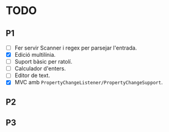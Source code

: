 # TODO
## P1
- [ ] Fer servir Scanner i regex per parsejar l'entrada.
- [x] Edició multilínia.
- [ ] Suport bàsic per ratolí.
- [ ] Calculador d'enters.
- [ ] Editor de text.
- [x] MVC amb `PropertyChangeListener/PropertyChangeSupport`.

## P2

## P3
